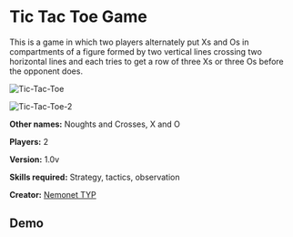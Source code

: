# Tic Tac Toe Game

This is a game in which two players alternately put Xs and Os in compartments of a figure formed by two vertical lines crossing two horizontal lines and each tries to get a row of three Xs or three Os before the opponent does.



![Tic-Tac-Toe](https://user-images.githubusercontent.com/79866006/127279507-8e152539-9aaf-409a-9c5c-06543668492c.png)


![Tic-Tac-Toe-2](https://user-images.githubusercontent.com/79866006/127279523-4f6bdc08-a234-4cb4-9291-613611209062.png)



**Other names:** Noughts and Crosses, X and O

**Players:**	2

**Version:**    1.0v

**Skills required:** Strategy, tactics, observation

**Creator:** <a href="https://github.com/The-Young-Programmer/">Nemonet TYP</a>


## Demo



